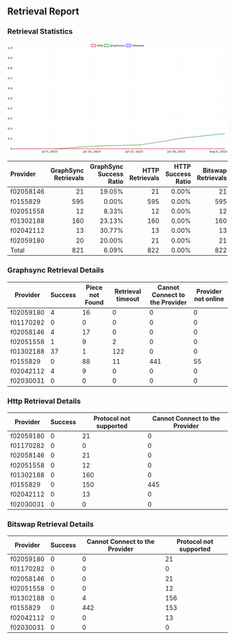 ## Retrieval Report
### Retrieval Statistics
<img src="https://raw.githubusercontent.com/data-preservation-programs/filplus-checker-assets/main/filecoin-project/filecoin-plus-large-datasets/issues/1365/1691498219006.png"/>

| Provider  | GraphSync Retrievals | GraphSync Success Ratio | HTTP Retrievals | HTTP Success Ratio | Bitswap Retrievals | Bitswap Success Ratio |
| :-------- | -------------------: | ----------------------: | --------------: | -----------------: | -----------------: | --------------------: |
| f02058146 |                   21 |                  19.05% |              21 |              0.00% |                 21 |                 0.00% |
| f0155829  |                  595 |                   0.00% |             595 |              0.00% |                595 |                 0.00% |
| f02051558 |                   12 |                   8.33% |              12 |              0.00% |                 12 |                 0.00% |
| f01302188 |                  160 |                  23.13% |             160 |              0.00% |                160 |                 0.00% |
| f02042112 |                   13 |                  30.77% |              13 |              0.00% |                 13 |                 0.00% |
| f02059180 |                   20 |                  20.00% |              21 |              0.00% |                 21 |                 0.00% |
| Total     |                  821 |                   6.09% |             822 |              0.00% |                822 |                 0.00% |

### Graphsync Retrieval Details
| Provider  | Success | Piece not Found | Retrieval timeout | Cannot Connect to the Provider | Provider not online |
| --------- | ------- | --------------- | ----------------- | ------------------------------ | ------------------- |
| f02059180 | 4       | 16              | 0                 | 0                              | 0                   |
| f01170282 | 0       | 0               | 0                 | 0                              | 0                   |
| f02058146 | 4       | 17              | 0                 | 0                              | 0                   |
| f02051558 | 1       | 9               | 2                 | 0                              | 0                   |
| f01302188 | 37      | 1               | 122               | 0                              | 0                   |
| f0155829  | 0       | 88              | 11                | 441                            | 55                  |
| f02042112 | 4       | 9               | 0                 | 0                              | 0                   |
| f02030031 | 0       | 0               | 0                 | 0                              | 0                   |

### Http Retrieval Details
| Provider  | Success | Protocol not supported | Cannot Connect to the Provider |
| --------- | ------- | ---------------------- | ------------------------------ |
| f02059180 | 0       | 21                     | 0                              |
| f01170282 | 0       | 0                      | 0                              |
| f02058146 | 0       | 21                     | 0                              |
| f02051558 | 0       | 12                     | 0                              |
| f01302188 | 0       | 160                    | 0                              |
| f0155829  | 0       | 150                    | 445                            |
| f02042112 | 0       | 13                     | 0                              |
| f02030031 | 0       | 0                      | 0                              |

### Bitswap Retrieval Details
| Provider  | Success | Cannot Connect to the Provider | Protocol not supported |
| --------- | ------- | ------------------------------ | ---------------------- |
| f02059180 | 0       | 0                              | 21                     |
| f01170282 | 0       | 0                              | 0                      |
| f02058146 | 0       | 0                              | 21                     |
| f02051558 | 0       | 0                              | 12                     |
| f01302188 | 0       | 4                              | 156                    |
| f0155829  | 0       | 442                            | 153                    |
| f02042112 | 0       | 0                              | 13                     |
| f02030031 | 0       | 0                              | 0                      |
